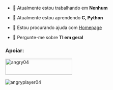 
- 🔭 Atualmente estou trabalhando em **Nenhum**

- 🌱 Atualmente estou aprendendo **C, Python**

- 🤝 Estou procurando ajuda com [Homepage](https://github.com/AngryPlayer04/homepage)

- 💬 Pergunte-me sobre **TI em geral**

</p>
<h3 align="left">Apoiar:</h3>
<p><a href="https://ko-fi.com/angry04"> <img align="left" src="https://cdn.ko-fi.com/cdn/kofi3.png?v=3" height="50" width="210" alt="angry04" /></a></p><br><br>
<br>

<p><img align="center" src="https://github-readme-stats.vercel.app/api?username=angryplayer04&show_icons=true&locale=pt-br&theme=shades-of-purple" alt="angryplayer04" /></p>
<br>
